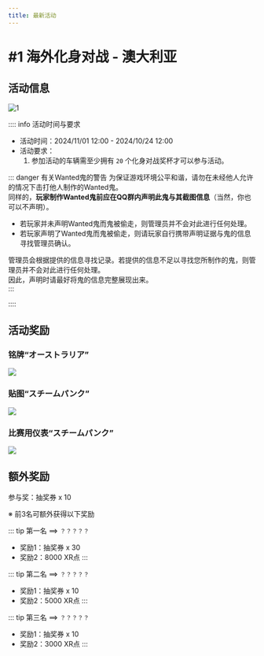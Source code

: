 ```yaml
---
title: 最新活动
---
```


# #1 海外化身对战 - 澳大利亚

## 活动信息

![1](https://pics-a1c.pages.dev/ng_web/events/vsorg/%231_vsorg_aus.png)  

:::: info 活动时间与要求
- 活动时间：2024/11/01 12:00 - 2024/10/24 12:00  
- 活动要求：  
    1. 参加活动的车辆需至少拥有 `20` 个化身对战奖杯才可以参与活动。  

::: danger 有关Wanted鬼的警告
为保证游戏环境公平和谐，请勿在未经他人允许的情况下击打他人制作的Wanted鬼。  
同样的，**玩家制作Wanted鬼前应在QQ群内声明此鬼与其截图信息**（当然，你也可以不声明）。  

- 若玩家并未声明Wanted鬼而鬼被偷走，则管理员并不会对此进行任何处理。  
- 若玩家声明了Wanted鬼而鬼被偷走，则请玩家自行携带声明证据与鬼的信息寻找管理员确认。  

管理员会根据提供的信息寻找记录。若提供的信息不足以寻找您所制作的鬼，则管理员并不会对此进行任何处理。  
因此，声明时请最好将鬼的信息完整展现出来。  
:::

::::

## 活动奖励

### 铭牌“オーストラリア”

![](https://wanganmaxi-official.com/wanganmaxi5dxplus/cn/event/online/img/002/2.png)  

### 贴图“スチームパンク”

![](https://wanganmaxi-official.com/wanganmaxi5dxplus/cn/event/online/img/002/3.png)  

### 比赛用仪表“スチームパンク”

![](https://wanganmaxi-official.com/wanganmaxi5dxplus/cn/event/online/img/002/4.jpg)  

## 额外奖励

参与奖：抽奖券 x 10  

※ 前3名可额外获得以下奖励

::: tip 第一名 ==> `？？？？？`
- 奖励1：抽奖券 x 30
- 奖励2：8000 XR点
:::

::: tip 第二名 ==> `？？？？？`
- 奖励1：抽奖券 x 10
- 奖励2：5000 XR点
:::

::: tip 第三名 ==> `？？？？？`
- 奖励1：抽奖券 x 10
- 奖励2：3000 XR点
:::